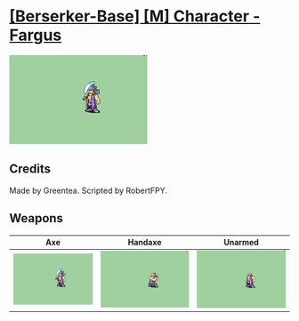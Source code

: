 # [\[Berserker-Base\] \[M\] Character - Fargus](./%5BBerserker-Base%5D%20%5BM%5D%20Character%20-%20Fargus)

<img src="./3.%20Axe/Axe_000.png" alt="[Berserker-Base] [M] Character - Fargus standing" />

## Credits

Made by Greentea.
Scripted by RobertFPY.

## Weapons


|Axe |Handaxe |Unarmed |
|  :---: | :---: | :---: |
| <img alt="Axe animation" src="./3.%20Axe/Axe.gif" /> | <img alt="Handaxe animation" src="./4.%20Handaxe/Handaxe.gif" /> | <img alt="Unarmed animation" src="./8.%20Unarmed/Unarmed.gif" /> |
